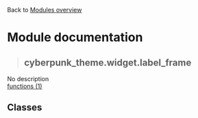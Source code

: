 Back to [Modules overview](https://github.com/pyrustic/cyberpunk-theme/blob/master/docs/modules/README.md)
  
# Module documentation
>## cyberpunk\_theme.widget.label\_frame
No description
<br>
[functions (1)](https://github.com/pyrustic/cyberpunk-theme/blob/master/docs/modules/content/cyberpunk_theme.widget.label_frame/functions.md)


## Classes

